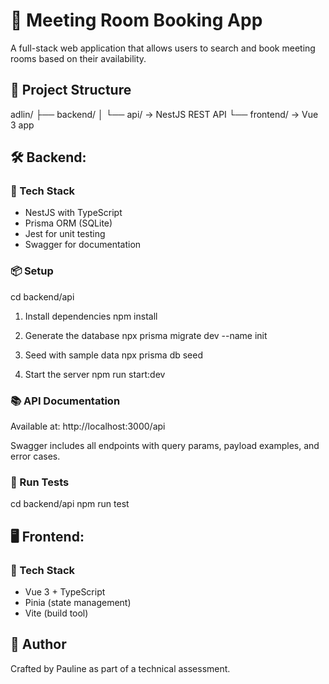 # 📅 Meeting Room Booking App

A full-stack web application that allows users to search and book meeting rooms based on their availability.

## 📂 Project Structure

adlin/
├── backend/
│ └── api/ → NestJS REST API
└── frontend/ → Vue 3 app

## 🛠️ Backend:

### 🚀 Tech Stack

- NestJS with TypeScript
- Prisma ORM (SQLite)
- Jest for unit testing
- Swagger for documentation

### 📦 Setup

cd backend/api

1. Install dependencies
   npm install

2. Generate the database
   npx prisma migrate dev --name init

3. Seed with sample data
   npx prisma db seed

4. Start the server
   npm run start:dev

### 📚 API Documentation

Available at:
http://localhost:3000/api

Swagger includes all endpoints with query params, payload examples, and error cases.

### 🧪 Run Tests

cd backend/api
npm run test

## 🖥️ Frontend:

### 🚀 Tech Stack

- Vue 3 + TypeScript
- Pinia (state management)
- Vite (build tool)

## 🤝 Author

Crafted by Pauline as part of a technical assessment.
